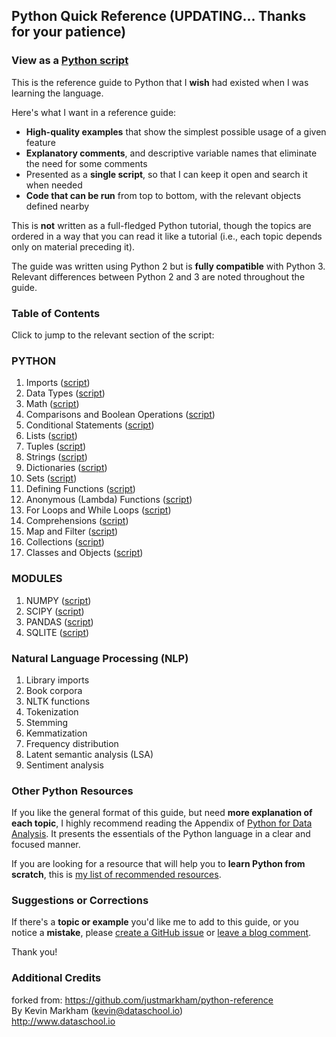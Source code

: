 ## Python Quick Reference (UPDATING... Thanks for your patience)

### View as a [Python script](reference.py)

This is the reference guide to Python that I **wish** had existed when I was learning the language.

Here's what I want in a reference guide:

- **High-quality examples** that show the simplest possible usage of a given feature
- **Explanatory comments**, and descriptive variable names that eliminate the need for some comments
- Presented as a **single script**, so that I can keep it open and search it when needed
- **Code that can be run** from top to bottom, with the relevant objects defined nearby

This is **not** written as a full-fledged Python tutorial, though the topics are ordered in a way that you can read it like a tutorial (i.e., each topic depends only on material preceding it).

The guide was written using Python 2 but is **fully compatible** with Python 3. Relevant differences between Python 2 and 3 are noted throughout the guide.

### Table of Contents

Click to jump to the relevant section of the script:

### PYTHON   
1. Imports ([script](reference.py#L33))
2. Data Types ([script](reference.py#L56))
3. Math ([script](reference.py#L87))
4. Comparisons and Boolean Operations ([script](reference.py#L104))
5. Conditional Statements ([script](reference.py#L122))
6. Lists ([script](reference.py#L150))
7. Tuples ([script](reference.py#224))
8. Strings ([script](reference.py#L258))
9. Dictionaries ([script](reference.py#L325))
10. Sets ([script](reference.py#L390))
11. Defining Functions ([script](reference.py#L426))
12. Anonymous (Lambda) Functions ([script](reference.py#L490))
13. For Loops and While Loops ([script](reference.py#L510))
14. Comprehensions ([script](reference.py#L554))
15. Map and Filter ([script](reference.py#L619))
16. Collections ([script](reference.py#L640))
17. Classes and Objects ([script](reference.py#L653))

### MODULES   
1. NUMPY ([script](modules_reference.py#L15))
2. SCIPY ([script](modules_reference.py#L15))
3. PANDAS ([script](modules_reference.py#L83))
4. SQLITE ([script](modules_reference.py#L155))

### Natural Language Processing (NLP)
1. Library imports
2. Book corpora
3. NLTK functions
4. Tokenization
5. Stemming
6. Kemmatization
7. Frequency distribution
8. Latent semantic analysis (LSA)
9. Sentiment analysis

### Other Python Resources

If you like the general format of this guide, but need **more explanation of each topic**, I highly recommend reading the Appendix of [Python for Data Analysis](http://shop.oreilly.com/product/0636920023784.do). It presents the essentials of the Python language in a clear and focused manner.

If you are looking for a resource that will help you to **learn Python from scratch**, this is [my list of recommended resources](https://github.com/justmarkham/DAT8#python-resources).

### Suggestions or Corrections

If there's a **topic or example** you'd like me to add to this guide, or you notice a **mistake**, please [create a GitHub issue](../../issues) or [leave a blog comment](http://www.dataschool.io/python-quick-reference/).

Thank you!

### Additional Credits

forked from:  https://github.com/justmarkham/python-reference   
By Kevin Markham (kevin@dataschool.io)   
http://www.dataschool.io   

